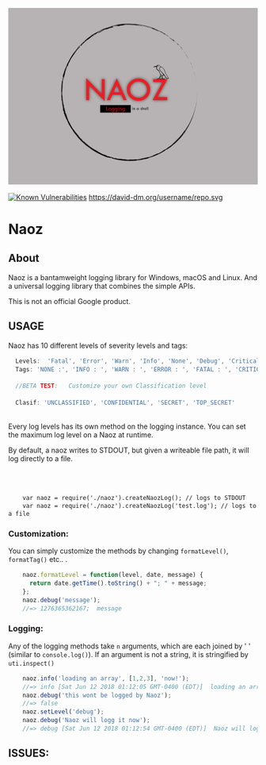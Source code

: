 
![alt Naoz](https://github.com/Cryptix720/Naoz/blob/master/logo.png)

[![Known Vulnerabilities](https://snyk.io/test/github/Cryptix720/naoz/badge.svg)](https://snyk.io/test/github/Cryptix720/naoz)
https://david-dm.org/username/repo.svg

# Naoz



## About
Naoz is a  bantamweight logging library for Windows, macOS and Linux.
And a universal logging library that combines the simple APIs.

This is not an official Google product.

## USAGE


Naoz has 10 different levels of severity levels and tags:
```js
  Levels:  'Fatal', 'Error', 'Warn', 'Info', 'None', 'Debug', 'Critical', 'Low', 'Medium', 'High'
  Tags: 'NONE :', 'INFO : ', 'WARN : ', 'ERROR : ', 'FATAL : ', 'CRITICAL :', 'LOW :', 'MEDIUM :', 'DEBUG :', 'HIGH :'
  
  //BETA TEST:   Customize your own Classification level 

  Clasif: 'UNCLASSIFIED', 'CONFIDENTIAL', 'SECRET', 'TOP_SECRET'
  
   ``` 
Every log levels has its own method on the logging instance. You can set the maximum log level on a Naoz at runtime. 

By default, a naoz writes to STDOUT, but given a writeable file path, it will log directly to a file.

```



    var naoz = require('./naoz').createNaozLog(); // logs to STDOUT
    var naoz = require('./naoz').createNaozLog('test.log'); // logs to a file

```
### Customization:

You can simply customize the methods by changing `formatLevel()`, `formatTag()` etc.. .

```js
    naoz.formatLevel = function(level, date, message) {
      return date.getTime().toString() + "; " + message;
    };
    naoz.debug('message');
    //=> 1276365362167;  message
```
### Logging:

Any of the logging methods take `n` arguments, which are each joined by ' ' (similar to `console.log()`). 
If an argument is not a string, it is stringified by `uti.inspect()`

```js
    naoz.info('loading an array', [1,2,3], 'now!');
    //=> info [Sat Jun 12 2018 01:12:05 GMT-0400 (EDT)]  loading an array [ 1, 2, 3, [length]: 3 ] now!
    naoz.debug('this wont be logged by Naoz');
    //=> false
    naoz.setLevel('debug');
    naoz.debug('Naoz will logg it now');
    //=> debug [Sat Jun 12 2018 01:12:54 GMT-0400 (EDT)]  Naoz will logg it now.

```
    
## ISSUES:

